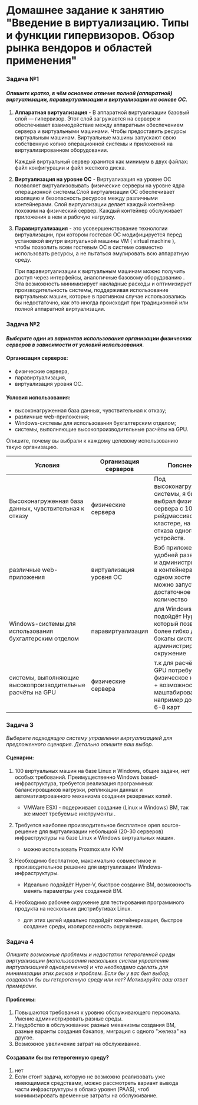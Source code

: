 # Домашнее задание к занятию "Введение в виртуализацию. Типы и функции гипервизоров. Обзор рынка вендоров и областей применения"

### Задача №1

#### *Опишите кратко, в чём основное отличие полной (аппаратной) виртуализации, паравиртуализации и виртуализации на основе ОС.*

1. **Аппаратная виртуализация** - В аппаратной виртуализации базовый слой — гипервизор. Этот слой загружается на сервере и обеспечивает взаимодействие между аппаратным обеспечением сервера и виртуальными машинами. Чтобы предоставить ресурсы виртуальным машинам. Виртуальные машины запускают свою собственную копию операционной системы и приложений на виртуализированном оборудовании.
    
    Каждый виртуальный сервер хранится как минимум в двух файлах: файл конфигурации и файл жесткого диска.
2. **Виртуализация на уровне ОС** - Виртуализация на уровне ОС позволяет виртуализовывать физические серверы на уровне ядра операционной системы.Слой виртуализации ОС обеспечивает изоляцию и безопасность ресурсов между различными контейнерами. Слой виртуализации делает каждый контейнер похожим на физический сервер. Каждый контейнер обслуживает приложения в нем и рабочую нагрузку.   
    
1. **Паравиртуализация** - это усовершенствование  технологии виртуализации, при котором гостевая ОС модифицируется перед установкой внутри виртуальной машины VM ( virtual machine ), чтобы позволить всем гостевым ОС в системе совместно использовать ресурсы, а не пытаться эмулировать всю аппаратную среду. 

    При паравиртуализации к виртуальным машинам можно получить доступ через интерфейсы, аналогичные базовому оборудованию . Эта возможность минимизирует накладные расходы и оптимизирует производительность системы, поддерживая использование виртуальных машин, которые в противном случае использовались бы недостаточно, как это иногда происходит при традиционной или полной аппаратной виртуализации.
    
### Задача №2

#### *Выберите один из вариантов использования организации физических серверов в зависимости от условий использования.*  
    
#### Организация серверов:

* физические сервера,
* паравиртуализация,
* виртуализация уровня ОС.

#### Условия использования:

* высоконагруженная база данных, чувствительная к отказу;
* различные web-приложения;
* Windows-системы для использования бухгалтерским отделом;
* системы, выполняющие высокопроизводительные расчёты на GPU.

Опишите, почему вы выбрали к каждому целевому использованию такую организацию.

| Условия | Организация серверов | Пояснения |  
| ------------- | ------------- | ----------- |
| Высоконагруженная база данных, чувствительная к отказу | физические сервера | Под высоконагруженные системы, я бы выбрал физические сервера с 10 рейдмассивом в кластере, на случай отказа одного из устройств. |  
| различные web-приложения | виртуализация уровня ОС | Вэб приложения удобней развернуть и администрировать в контейнерах, на одном хосте их можно запустить достаточное количество |  
| Windows-системы для использования бухгалтерским отделом  | паравиртуализация | для Windows систем подойдёт Hyper-V, который позволит более гибко делать бэкапы системы и администрировать окружение |
| системы, выполняющие высокопроизводительные расчёты на GPU | физические сервера | т.к для расчётов на GPU потребуется их физическое наличие + возможность маштабирования например до рига из 6-8 карт |  

### Задача 3
*Выберите подходящую систему управления виртуализацией для предложенного сценария. Детально опишите ваш выбор.*

#### Сценарии:

1. 100 виртуальных машин на базе Linux и Windows, общие задачи, нет особых требований. Преимущественно Windows based-инфраструктура, требуется реализация программных балансировщиков нагрузки, репликации данных и автоматизированного механизма создания резервных копий.
    * VMWare ESXI - подерживает создание (Linux и Windows) ВМ, так же имеет требуемые инструменты .

1. Требуется наиболее производительное бесплатное open source-решение для виртуализации небольшой (20-30 серверов) инфраструктуры на базе Linux и Windows виртуальных машин.
    * можно использовать Proxmox или KVM

1. Необходимо бесплатное, максимально совместимое и производительное решение для виртуализации Windows-инфраструктуры.
    * Идеально подойдёт Hyper-V, быстрое создание ВМ, возможность менять параметры уже созданной ВМ.

1. Необходимо рабочее окружение для тестирования программного продукта на нескольких дистрибутивах Linux.
    * для этих целей идеально подойдёт контейнеризация, быстрое создание среды, изолированность окружения. 

### Задача 4
*Опишите возможные проблемы и недостатки гетерогенной среды виртуализации (использования нескольких систем управления виртуализацией одновременно) и что необходимо сделать для минимизации этих рисков и проблем. Если бы у вас был выбор, создавали бы вы гетерогенную среду или нет? Мотивируйте ваш ответ примерами.*

#### Проблемы:
1. Повышаются требования к уровню обслуживающего персонала. Умение администрировать разные среды. 
1. Неудобство в обслуживании: разные механизмы создания ВМ, разные варанты создания бэкапов, миграция с одного "железа" на другое. 
1. Возможное увеличение затрат на обслуживание. 

#### Cоздавали бы вы гетерогенную среду?
1. нет
2. Если стоит задача, которую не возможно реализовать уже имеющимися средствами, можно рассмотреть вариант вывода части инфраструктуры в облако уровня (PAAS), чтоб минимизировать временные затраты на обслуживание. 